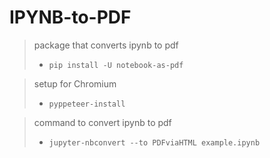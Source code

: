 # IPYNB-to-PDF

> package that converts ipynb to pdf
>* `pip install -U notebook-as-pdf`

> setup for Chromium
>* `pyppeteer-install`

> command to convert ipynb to pdf
>* `jupyter-nbconvert --to PDFviaHTML example.ipynb`
